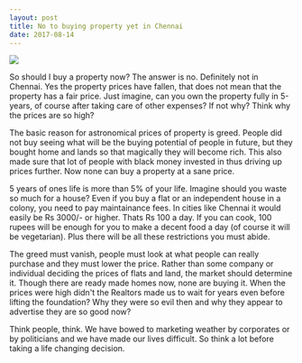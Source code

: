 ```yaml
---
layout: post
title: No to buying property yet in Chennai
date: 2017-08-14
---
```


![](http://chennaibeachhouse.files.wordpress.com/2010/05/dsc06392.jpg)

So should I buy a property now? The answer is no. Definitely not in Chennai. Yes the property prices have fallen, that does not mean that the property has a fair price. Just imagine, can you own the property fully in 5-years, of course after taking care of other expenses? If not why? Think why the prices are so high?

The basic reason for astronomical prices of property is greed. People did not buy seeing what will be the buying potential of people in future, but they bought home and lands so that magically they will become rich. This also made sure that lot of people with black money invested in thus driving up prices further. Now none can buy a property at a sane price.

5 years of ones life is more than 5% of your life. Imagine should you waste so much for a house? Even if you buy a flat or an independent house in a colony, you need to pay  maintainance fees. In cities like Chennai it would easily be Rs 3000/- or higher. Thats Rs 100 a day. If you can cook, 100 rupees will be enough for you to make a decent food a day (of course it will be vegetarian). Plus there will be all these restrictions you must abide.

The greed must vanish, people must look at what people can really purchase and they must lower the price. Rather than some company or individual deciding the prices of flats and land, the market should determine it. Though there are ready made homes now, none are buying it. When the prices were high didn't the Realtors made us to wait for years even before lifting the foundation? Why they were so evil then and why they appear to advertise they are so good now?

Think people, think. We have bowed to marketing weather by corporates or by politicians and we have made our lives difficult. So think a lot before taking a life changing decision.
